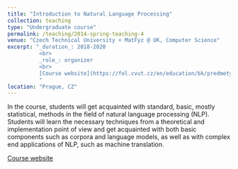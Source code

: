 ```yaml
---
title: "Introduction to Natural Language Processing"
collection: teaching
type: "Undergraduate course"
permalink: /teaching/2014-spring-teaching-4
venue: "Czech Technical University + MatFyz @ UK, Computer Science"
excerpt: "_duration_: 2018-2020
          <br>
          _role_: organizer
          <br>
          [Course website](https://fel.cvut.cz/en/education/bk/predmety/48/78/p4878206.html)
          "
location: "Prague, CZ"
---
```


In the course, students will get acquainted with standard, basic, mostly statistical, methods in the field of natural language processing (NLP). Students will learn the necessary techniques from a theoretical and implementation point of view and get acquainted with both basic components such as corpora and language models, as well as with complex end applications of NLP, such as machine translation.

[Course website](https://fel.cvut.cz/en/education/bk/predmety/48/78/p4878206.html)